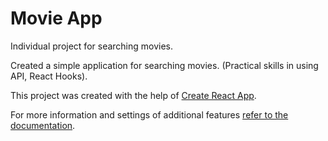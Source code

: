 # Movie App
Individual project for searching movies.

Created a simple application for searching movies.
(Practical skills in using API, React Hooks).

This project was created with the help of
[Create React App](https://github.com/facebook/create-react-app).

For more information and settings of additional features
[refer to the documentation](https://facebook.github.io/create-react-app/docs/getting-started).



  
